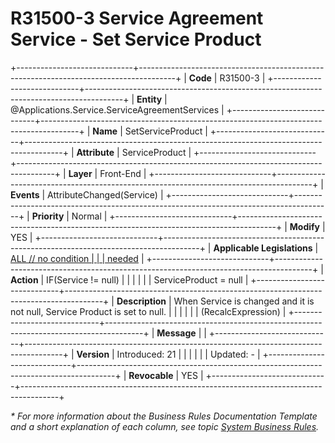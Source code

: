 ﻿---
erp.type: front-end-business-rule
erp.entity: Applications.Service.ServiceAgreementServices
---

# R31500-3 Service Agreement Service - Set Service Product
+-----------------------------+---------------------------------------------------------------------------------------+
| **Code**                    | R31500-3                                                                              |
+-----------------------------+---------------------------------------------------------------------------------------+
| **Entity**                  | @Applications.Service.ServiceAgreementServices                                        |
+-----------------------------+---------------------------------------------------------------------------------------+
| **Name**                    | SetServiceProduct                                                                     |
+-----------------------------+---------------------------------------------------------------------------------------+
| **Attribute**               | ServiceProduct                                                                        |
+-----------------------------+---------------------------------------------------------------------------------------+
| **Layer**                   | Front-End                                                                             |
+-----------------------------+---------------------------------------------------------------------------------------+
| **Events**                  | AttributeChanged(Service)                                                             |
+-----------------------------+---------------------------------------------------------------------------------------+
| **Priority**                | Normal                                                                                |
+-----------------------------+---------------------------------------------------------------------------------------+
| **Modify**                  | YES                                                                                   |
+-----------------------------+---------------------------------------------------------------------------------------+
| **Applicable Legislations** | [ALL // no condition                                                                  |
|                             | needed](xref:applicable-legislations)                                                 |
+-----------------------------+---------------------------------------------------------------------------------------+
| **Action**                  | IF(Service != null)                                                                   |
|                             |                                                                                       |
|                             | ServiceProduct = null                                                                 |
+-----------------------------+---------------------------------------------------------------------------------------+
| **Description**             | When Service is changed and it is not null, Service Product is set to null.           |
|                             |                                                                                       |
|                             | (RecalcExpression)                                                                    |
+-----------------------------+---------------------------------------------------------------------------------------+
| **Message**                 |                                                                                       |
+-----------------------------+---------------------------------------------------------------------------------------+
| **Version**                 | Introduced: 21                                                                        |
|                             |                                                                                       |
|                             | Updated: -                                                                            |
+-----------------------------+---------------------------------------------------------------------------------------+
| **Revocable**               | YES                                                                                   |
+-----------------------------+---------------------------------------------------------------------------------------+

*\* For more information about the Business Rules Documentation Template and a short explanation of each column, see
topic [System Business Rules](../templates/template-description-system-business-rules.md).*
